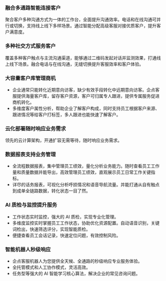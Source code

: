 ### 融合多通路智能连接客户
聚合客户多种沟通方式为一体的工作台，全面提升沟通效率。电话和在线沟通可并行或切换，支持线上线下多样场景。通过智能分配高级客服对接优质客户，提升客户满意度。

### 多种社交方式服务客户
覆盖多种客户触点与主流沟通渠道，能够通过二维码发起对话并监测效果，打通线上线下场景。融合电话与在线沟通，无缝切换提升客服效率和客户体验。

### 大容量客户库管理商机
- 企业通常只能转化近期意向访客，缺少有效手段转化中远期意向访客。企点客服提供海量客户库，留存客户资源，客户可归属专人跟进，提供专属服务促进商机转化。
- 多维度客户属性分析，帮助企业了解客户构成，同时支持员工根据客户来源、跟进情况等给客户打标签，多人跟进也能快速了解客户。

### 云化部署随时响应业务需求
领先的云计算架构，开通扩容无需等待，随时响应业务需求。

### 数据报表支持业务管理
- 全流程数据报表，集中管理员工绩效，量化分析业务能力。随时查看员工工作量和质量数据并能导出，高效管理员工绩效，直观展示员工日常工作关键指标。
- 详尽的话务报表，可视化分析呼损情况和语音导航流量。并能打通从自有触点到成单全链路数据，转化状态一目了然。

### AI 质检与监控提升服务
- 工作状态实时监控，强大的 AI 质检，实现专业化管理。
- 多维度监控实时掌握员工工作状态，协助优化资源配置。自动语音识别，关键词检出，快速筛选评分，实现智能质检。
- 便捷查看员工会话记录，快速定位问题，有效控制风险。

### 智能机器人秒级响应
- 企点客服机器人为您提供全天候、全通路的秒级响应专业服务体验。
- 全托管模式和人工协作模式，灵活高效。
- 任务型等强大的 AI 智能学习核心算法，解决企业的常见咨询问题。
